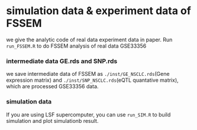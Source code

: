 # simulation data & experiment data of FSSEM
we give the analytic code of real data experiment data in paper. 
Run `run_FSSEM.R` to do FSSEM analysis of real data GSE33356

### intermediate data GE.rds and SNP.rds
we save intermediate data of FSSEM as `./inst/GE_NSCLC.rds`(Gene expression matrix) and `./inst/SNP_NSCLC.rds`(eQTL quantative matrix), which are processed GSE33356 data.


### simulation data
If you are using LSF supercomputer, you can use `run_SIM.R` to build simulation and plot simulationb result.